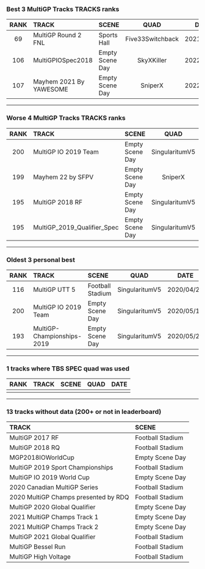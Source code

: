 ### Best 3 MultiGP Tracks TRACKS ranks
|RANK|TRACK|SCENE|QUAD|DATE|
|:---:|:---|:---|:---:|:---:|
|69|MultiGP Round 2 FNL|Sports Hall|Five33Switchback|2021/09/16|
|106|MultiGPIOSpec2018|Empty Scene Day|SkyXKiller|2022/03/22|
|107|Mayhem 2021 By YAWESOME|Empty Scene Day|SniperX|2022/04/09|
---
### Worse 4 MultiGP Tracks TRACKS ranks
|RANK|TRACK|SCENE|QUAD|DATE|
|:---:|:---|:---|:---:|:---:|
|200|MultiGP IO 2019 Team|Empty Scene Day|SingularitumV5|2020/05/11|
|199|Mayhem 22 by SFPV|Empty Scene Day|SniperX|2022/03/30|
|195|MultiGP 2018 RF|Empty Scene Day|SingularitumV5|2020/11/02|
|195|MultiGP_2019_Qualifier_Spec|Empty Scene Day|SingularitumV5|2020/06/22|
---
### Oldest 3 personal best
|RANK|TRACK|SCENE|QUAD|DATE|
|:---:|:---|:---|:---:|:---:|
|116|MultiGP UTT 5|Football Stadium|SingularitumV5|2020/04/26|
|200|MultiGP IO 2019 Team|Empty Scene Day|SingularitumV5|2020/05/11|
|193|MultiGP-Championships-2019|Empty Scene Day|SingularitumV5|2020/05/24|
---
### 1 tracks where TBS SPEC quad was used
|RANK|TRACK|SCENE|QUAD|DATE|
|:---:|:---|:---|:---:|:---:|
||||||
---
### 13 tracks without data (200+ or not in leaderboard)
|TRACK|SCENE|
|:---|:---|
|MultiGP 2017 RF|Football Stadium|
|MultiGP 2018 RQ|Football Stadium|
|MGP2018IOWorldCup|Empty Scene Day|
|MultiGP 2019 Sport Championships|Football Stadium|
|MultiGP IO 2019 World Cup|Empty Scene Day|
|2020 Canadian MultiGP Series|Football Stadium|
|2020 MultiGP Champs presented by RDQ|Football Stadium|
|MultiGP 2020 Global Qualifier|Empty Scene Day|
|2021 MultiGP Champs Track 1|Empty Scene Day|
|2021 MultiGP Champs Track 2|Empty Scene Day|
|MultiGP 2021 Global Qualifier|Football Stadium|
|MultiGP Bessel Run|Football Stadium|
|MultiGP High Voltage|Football Stadium|
